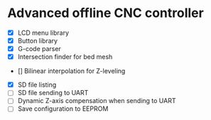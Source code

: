 # Advanced offline CNC controller

- [x] LCD menu library
- [x] Button library
- [x] G-code parser
- [x] Intersection finder for bed mesh 
- [] Bilinear interpolation for Z-leveling
- [x] SD file listing
- [ ] SD file sending to UART
- [ ] Dynamic Z-axis compensation when sending to UART
- [ ] Save configuration to EEPROM

